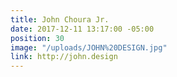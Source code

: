 ```yaml
---
title: John Choura Jr.
date: 2017-12-11 13:17:00 -05:00
position: 30
image: "/uploads/JOHN%20DESIGN.jpg"
link: http://john.design
---
```


